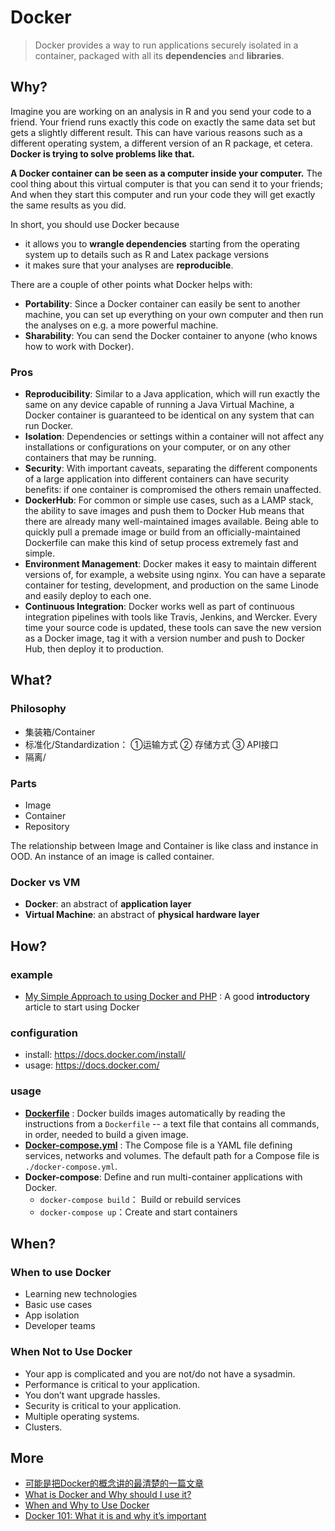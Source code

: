 # Docker 

> Docker provides a way to run applications securely isolated in a container, packaged with all its **dependencies** and **libraries**.



## Why?

> 

Imagine you are working on an analysis in R and you send your code to a friend. Your friend runs exactly this code on exactly the same data set but gets a slightly different result. This can have various reasons such as a different operating system, a different version of an R package, et cetera. **Docker is trying to solve problems like that.**

**A Docker container can be seen as a computer inside your computer.** The cool thing about this virtual computer is that you can send it to your friends; And when they start this computer and run your code they will get exactly the same results as you did.

In short, you should use Docker because

* it allows you to **wrangle dependencies** starting from the operating system up to details such as R and Latex package versions
* it makes sure that your analyses are **reproducible**.

There are a couple of other points what Docker helps with:

* **Portability**: Since a Docker container can easily be sent to another machine, you can set up everything on your own computer and then run the analyses on e.g. a more powerful machine.
* **Sharability**: You can send the Docker container to anyone (who knows how to work with Docker).

### Pros

* **Reproducibility**: Similar to a Java application, which will run exactly the same on any device capable of running a Java Virtual Machine, a Docker container is guaranteed to be identical on any system that can run Docker. 
* **Isolation**: Dependencies or settings within a container will not affect any installations or configurations on your computer, or on any other containers that may be running.
* **Security**: With important caveats, separating the different components of a large application into different containers can have security benefits: if one container is compromised the others remain unaffected.
* **DockerHub**:  For common or simple use cases, such as a LAMP stack, the ability to save images and push them to Docker Hub means that there are already many well-maintained images available. Being able to quickly pull a premade image or build from an officially-maintained Dockerfile can make this kind of setup process extremely fast and simple.
* **Environment Management**: Docker makes it easy to maintain different versions of, for example, a website using nginx. You can have a separate container for testing, development, and production on the same Linode and easily deploy to each one.
* **Continuous Integration**: Docker works well as part of continuous integration pipelines with tools like Travis, Jenkins, and Wercker. Every time your source code is updated, these tools can save the new version as a Docker image, tag it with a version number and push to Docker Hub, then deploy it to production.



## What?

### Philosophy

- 集装箱/Container 
- 标准化/Standardization： ①运输方式 ② 存储方式 ③ API接口
- 隔离/

### Parts

- Image
- Container 
- Repository

The relationship between Image and Container is like class and instance in OOD. An instance of an image is called container. 

### Docker vs VM

- **Docker**: an abstract of **application layer** 
- **Virtual Machine**: an abstract of **physical hardware layer**


## How?
 
### example  
 
- [My Simple Approach to using Docker and PHP](https://bitpress.io/simple-approach-using-docker-with-php/) : A good **introductory** article to start using Docker

### configuration 

- install: https://docs.docker.com/install/
- usage: https://docs.docker.com/

### usage

* [**Dockerfile**](https://docs.docker.com/develop/develop-images/dockerfile_best-practices/) : Docker builds images automatically by reading the instructions from a `Dockerfile` -- a text file that contains all commands, in order, needed to build a given image. 
* [**Docker-compose.yml**](https://docs.docker.com/compose/compose-file/) : The Compose file is a YAML file defining services, networks and volumes. The default path for a Compose file is `./docker-compose.yml`.
* **Docker-compose**: Define and run multi-container applications with Docker.
	* `docker-compose build`： Build or rebuild services
	* `docker-compose up`：Create and start containers

## When?

### When to use Docker 

- Learning new technologies
- Basic use cases
- App isolation
- Developer teams

### When Not to Use Docker

- Your app is complicated and you are not/do not have a sysadmin.
- Performance is critical to your application. 
- You don’t want upgrade hassles.
- Security is critical to your application.
- Multiple operating systems.
- Clusters.

## More
 
- [可能是把Docker的概念讲的最清楚的一篇文章](https://juejin.im/post/5b260ec26fb9a00e8e4b031a)
- [What is Docker and Why should I use it?](https://ropenscilabs.github.io/r-docker-tutorial/01-what-and-why.html)
- [When and Why to Use Docker](https://www.linode.com/docs/applications/containers/when-and-why-to-use-docker/) 
- [Docker 101: What it is and why it’s important](https://www.networkworld.com/article/2361465/docker-101-what-it-is-and-why-it-s-important.html)